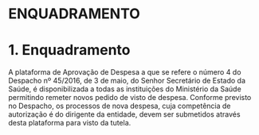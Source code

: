 # ENQUADRAMENTO


<a name="enquadramento"></a>

# 1. Enquadramento

A plataforma de Aprovação de Despesa a que se refere o número 4 do Despacho nº 45/2016, de 3 de maio, do Senhor Secretário de Estado da Saúde, é disponibilizada a todas as instituições do Ministério da Saúde permitindo remeter novos pedido de visto de despesa.
Conforme previsto no Despacho, os processos de nova despesa, cuja competência de autorização é do dirigente da entidade, devem ser submetidos através desta plataforma para visto da tutela.
